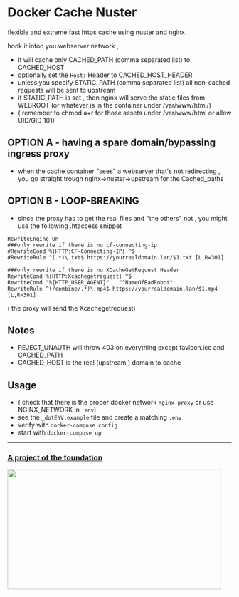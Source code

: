 # Docker Cache Nuster

flexible and extreme fast https  cache using nuster and nginx


hook it intoo you webserver network ,
* it will cache only CACHED_PATH (comma separated list) to CACHED_HOST
* optionally set the `Host:` Header to CACHED_HOST_HEADER
* unless you specify STATIC_PATH (comma separated list) all non-cached requests will be sent to upstream
* if STATIC_PATH is set , then nginx will serve the static files from WEBROOT (or whatever is in the container under /var/www/html/)
* ( remember to chmod a+r for those assets under /var/www/html or allow UID/GID 101)

## OPTION A - having a spare domain/bypassing ingress proxy
* when the cache container "sees" a webserver that's not redirecting , you go straight trough nginx->nuster->upstream for the Cached_paths

## OPTION B - LOOP-BREAKING
* since the proxy has to get the real files and "the others" not , you might use the following .htaccess snippet



```
RewriteEngine On
###only rewrite if there is no cf-connecting-ip
#RewriteCond %{HTTP:CF-Connecting-IP} ^$
#RewriteRule ^(.*)\.txt$ https://yourrealdomain.lan/$1.txt [L,R=301]

###only rewrite if there is no XCacheGetRequest Header
RewriteCond %{HTTP:Xcachegetrequest} ^$
RewriteCond "%{HTTP_USER_AGENT}"   "^NameOfBadRobot"
RewriteRule ^(/combine/.*)\.mp4$ https://yourrealdomain.lan/$1.mp4 [L,R=301]
```
( the proxy will send the Xcachegetrequest)
## Notes

* REJECT_UNAUTH will throw 403 on everything except favicon.ico and CACHED_PATH
* CACHED_HOST is the real (upstream ) domain to cache


## Usage

* ( check that there is the proper docker network `nginx-proxy` or use NGINX_NETWORK in `.env`)
* see the `_dotENV.example` file and create a matching `.env`
* verify with `docker-compose config`
* start with `docker-compose up`
---

<a href="https://the-foundation.gitlab.io/">
<h3>A project of the foundation</h3>
<div><img src="https://hcxi2.2ix.ch/gitlab/the-foundation/docker-cache-nuster/README.md/logo.jpg" width="480" height="270"/></div></a>
